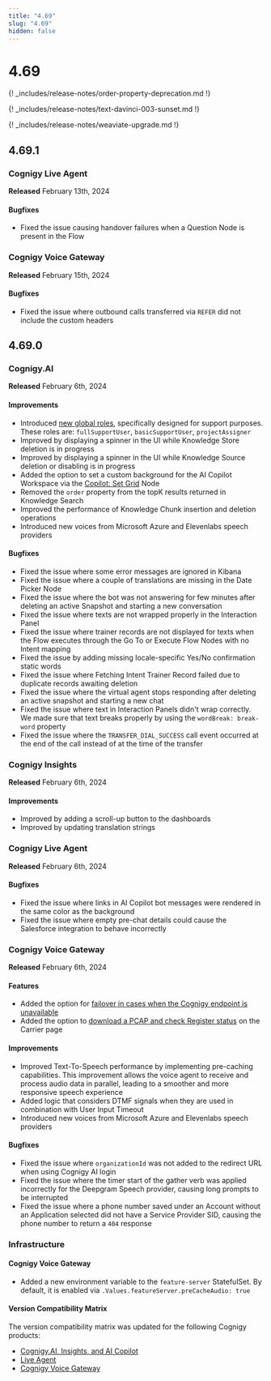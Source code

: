 ```yaml
---
title: "4.69"
slug: "4.69"
hidden: false
---
```


# 4.69

{! _includes/release-notes/order-property-deprecation.md !}

{! _includes/release-notes/text-davinci-003-sunset.md !}

{! _includes/release-notes/weaviate-upgrade.md !}

## 4.69.1

### Cognigy Live Agent

**Released** February 13th, 2024

#### Bugfixes

- Fixed the issue causing handover failures when a Question Node is present in the Flow

### Cognigy Voice Gateway

**Released** February 15th, 2024

#### Bugfixes

- Fixed the issue where outbound calls transferred via `REFER` did not include the custom headers

## 4.69.0

### Cognigy.AI

**Released** February 6th, 2024

#### Improvements

- Introduced [new global roles](../ai/tools/user-menu/access-control.md#global-roles), specifically designed for support purposes. These roles are: `fullSupportUser`, `basicSupportUser`, `projectAssigner`
- Improved by displaying a spinner in the UI while Knowledge Store deletion is in progress
- Improved by displaying a spinner in the UI while Knowledge Source deletion or disabling is in progress
- Added the option to set a custom background for the AI Copilot Workspace via the [Copilot: Set Grid](../ai/nodes/ai-copilot/set-grid.md) Node
- Removed the `order` property from the topK results returned in Knowledge Search
- Improved the performance of Knowledge Chunk insertion and deletion operations
- Introduced new voices from Microsoft Azure and Elevenlabs speech providers

#### Bugfixes

- Fixed the issue where some error messages are ignored in Kibana
- Fixed the issue where a couple of translations are missing in the Date Picker Node
- Fixed the issue where the bot was not answering for few minutes after deleting an active Snapshot and starting a new conversation
- Fixed the issue where texts are not wrapped properly in the Interaction Panel
- Fixed the issue where trainer records are not displayed for texts when the Flow executes through the Go To or Execute Flow Nodes with no Intent mapping
- Fixed the issue by adding missing locale-specific Yes/No confirmation static words
- Fixed the issue where Fetching Intent Trainer Record failed due to duplicate records awaiting deletion
- Fixed the issue where the virtual agent stops responding after deleting an active snapshot and starting a new chat
- Fixed the issue where text in Interaction Panels didn't wrap correctly. We made sure that text breaks properly by using the `wordBreak: break-word` property
- Fixed the issue where the `TRANSFER_DIAL_SUCCESS` call event occurred at the end of the call instead of at the time of the transfer

### Cognigy Insights

**Released** February 6th, 2024

#### Improvements

- Improved by adding a scroll-up button to the dashboards
- Improved by updating translation strings

### Cognigy Live Agent

**Released** February 6th, 2024

#### Bugfixes

- Fixed the issue where links in AI Copilot bot messages were rendered in the same color as the background
- Fixed the issue where empty pre-chat details could cause the Salesforce integration to behave incorrectly

### Cognigy Voice Gateway

**Released** February 6th, 2024

#### Features

- Added the option for [failover in cases when the Cognigy endpoint is unavailable](../voicegateway/webapp/applications.md#call-forwarding)
- Added the option to [download a PCAP and check Register status](../voicegateway/webapp/carriers.md#outbound-authentication) on the Carrier page

#### Improvements

- Improved Text-To-Speech performance by implementing pre-caching capabilities. This improvement allows the voice agent to receive and process audio data in parallel, leading to a smoother and more responsive speech experience
- Added logic that considers DTMF signals when they are used in combination with User Input Timeout
- Introduced new voices from Microsoft Azure and Elevenlabs speech providers

#### Bugfixes

- Fixed the issue where `organizationId` was not added to the redirect URL when using Cognigy AI login
- Fixed the issue where the timer start of the gather verb was applied incorrectly for the Deepgram Speech provider, causing long prompts to be interrupted
- Fixed the issue where a phone number saved under an Account without an Application selected did not have a Service Provider SID, causing the phone number to return a `404` response

### Infrastructure

#### Cognigy Voice Gateway

- Added a new environment variable to the `feature-server` StatefulSet. By default, it is enabled via `.Values.featureServer.preCacheAudio: true`

#### Version Compatibility Matrix

The version compatibility matrix was updated for the following Cognigy products:

- [Cognigy.AI, Insights, and AI Copilot](../ai/installation/version-compatibility-matrix.md)
- [Live Agent](../live-agent/installation/deployment/version-compatibility-matrix.md)
- [Cognigy Voice Gateway](../voicegateway/installation/version-compatibility-matrix.md)